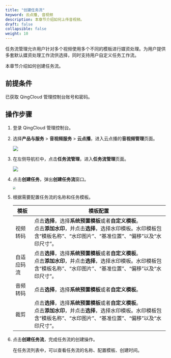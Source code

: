 ```yaml
---
title: "创建任务流"
keyword: 云点播, 音视频
description: 本章节介绍如何上传音视频。
draft: false
collapsible: false
weight: 10
---
```


任务流管理允许用户针对多个视频使用多个不同的模板进行媒资处理。为用户提供多套默认媒资处理工作流供选择，同时支持用户自定义任务工作流。

本章节介绍如何创建任务流。

## 前提条件

已获取 QingCloud 管理控制台账号和密码。

## 操作步骤

1. 登录 QingCloud 管理控制台。

2. 选择**产品与服务** > **音视频服务** > **云点播**，进入云点播的**音视频管理**页面。

   ![](/audio_and_video/vod/_images/um_video_list.png)

3. 在左侧导航栏中，点击**任务流管理**，进入**任务流管理**页面。

   ![](/audio_and_video/vod/_images/um_task_list.png)
   
4. 点击**创建任务**，弹出**创建任务流**窗口。

   <img src="/audio_and_video/vod/_images/um_task_win.png" style="zoom:50%;" />

5. 根据需要配置任务流的名称和任务模板。

   | 模板       | 模板配置                                                     |
   | ---------- | ------------------------------------------------------------ |
   | 视频转码   | 点击**选择**，选择**系统预置模板**或者**自定义模板**。<br />点击**添加水印**，并点击**选择**，选择水印模板。水印模板包含“模板名称”、“水印图片”、“基准位置”、“偏移”以及“水印尺寸”。 |
   | 自适应码流 | 点击**选择**，选择**系统预置模板**或者**自定义模板**。<br />点击**添加水印**，并点击**选择**，选择水印模板。水印模板包含“模板名称”、“水印图片”、“基准位置”、“偏移”以及“水印尺寸”。 |
   | 音频转码   | 点击**选择**，选择**系统预置模板**或者**自定义模板**。       |
   | 裁剪       | 点击**选择**，选择**系统预置模板**或者**自定义模板**。<br />点击**添加水印**，并点击**选择**，选择水印模板。水印模板包含“模板名称”、“水印图片”、“基准位置”、“偏移”以及“水印尺寸”。 |

6. 点击**创建任务流**，完成任务流的创建操作。

   在任务流列表中，可以查看任务流的名称、配置模板、创建时间。




